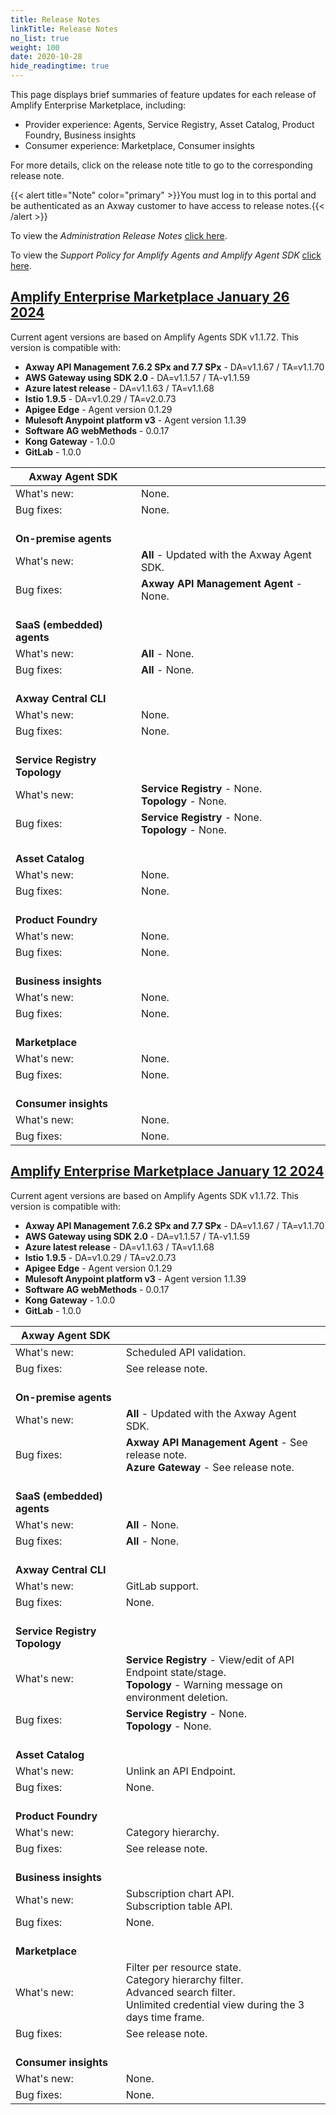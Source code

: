 ```yaml
---
title: Release Notes
linkTitle: Release Notes
no_list: true
weight: 100
date: 2020-10-28
hide_readingtime: true
---
```


This page displays brief summaries of feature updates for each release of Amplify Enterprise Marketplace, including:

* Provider experience: Agents, Service Registry, Asset Catalog, Product Foundry, Business insights
* Consumer experience: Marketplace, Consumer insights

For more details, click on the release note title to go to the corresponding release note.

{{< alert title="Note" color="primary" >}}You must log in to this portal and be authenticated as an Axway customer to have access to release notes.{{< /alert >}}

To view the *Administration Release Notes* [click here](https://docs.axway.com/bundle/platform-management/page/docs/release_notes/index.html).

To view the *Support Policy for Amplify Agents and Amplify Agent SDK* [click here](/docs/amplify_relnotes/agent_agentsdk_support_policy/).

## [Amplify Enterprise Marketplace January 26 2024](/docs/amplify_relnotes/20240126_amplify/)

Current agent versions are based on Amplify Agents SDK v1.1.72. This version is compatible with:

* **Axway API Management 7.6.2 SPx and 7.7 SPx** - DA=v1.1.67 / TA=v1.1.70
* **AWS Gateway using SDK 2.0** - DA=v1.1.57 / TA-v1.1.59
* **Azure latest release** - DA=v1.1.63 / TA=v1.1.68
* **Istio 1.9.5** - DA=v1.0.29 / TA=v2.0.73
* **Apigee Edge** - Agent version 0.1.29
* **Mulesoft Anypoint platform v3** - Agent version 1.1.39
* **Software AG webMethods** - 0.0.17
* **Kong Gateway** - 1.0.0
* **GitLab** - 1.0.0

| Axway Agent SDK |        |
|--------|---------|
| What's new: | None. |
| Bug fixes: | None. |
| <br />**On-premise agents** |         |
| What's new: | **All** - Updated with the Axway Agent SDK. |
| Bug fixes: | **Axway API Management Agent** - None. |
| <br />**SaaS (embedded) agents** |
| What's new: | **All** - None. |
| Bug fixes: | **All** - None. |
| <br />**Axway Central CLI** |       |
| What's new: | None. |
| Bug fixes: | None. |
| <br />**Service Registry** <br />**Topology** |         |
| What's new: | **Service Registry** - None. <br />**Topology** - None. |
| Bug fixes: | **Service Registry** - None. <br />**Topology** - None. |
| <br />**Asset Catalog** |         |
| What's new: | None. |
| Bug fixes: | None. |
| <br />**Product Foundry** |         |
| What's new: | None. |
| Bug fixes: | None. |
| <br />**Business insights** |         |
| What's new: | None. |
| Bug fixes: | None. |
| <br />**Marketplace** |         |
| What's new: | None. |
| Bug fixes: | None. |
| <br />**Consumer insights** |         |
| What's new: | None. |
| Bug fixes: | None. |

## [Amplify Enterprise Marketplace January 12 2024](/docs/amplify_relnotes/20240112_amplify/)

Current agent versions are based on Amplify Agents SDK v1.1.72. This version is compatible with:

* **Axway API Management 7.6.2 SPx and 7.7 SPx** - DA=v1.1.67 / TA=v1.1.70
* **AWS Gateway using SDK 2.0** - DA=v1.1.57 / TA-v1.1.59
* **Azure latest release** - DA=v1.1.63 / TA=v1.1.68
* **Istio 1.9.5** - DA=v1.0.29 / TA=v2.0.73
* **Apigee Edge** - Agent version 0.1.29
* **Mulesoft Anypoint platform v3** - Agent version 1.1.39
* **Software AG webMethods** - 0.0.17
* **Kong Gateway** - 1.0.0
* **GitLab** - 1.0.0

| Axway Agent SDK |        |
|--------|---------|
| What's new: | Scheduled API validation. |
| Bug fixes: | See release note. |
| <br />**On-premise agents** |         |
| What's new: | **All** - Updated with the Axway Agent SDK. |
| Bug fixes: | **Axway API Management Agent** - See release note. <br />**Azure Gateway** - See release note. |
| <br />**SaaS (embedded) agents** |
| What's new: | **All** - None. |
| Bug fixes: | **All** - None. |
| <br />**Axway Central CLI** |       |
| What's new: | GitLab support. |
| Bug fixes: | None. |
| <br />**Service Registry** <br />**Topology** |         |
| What's new: | **Service Registry** - View/edit of API Endpoint state/stage. <br />**Topology** - Warning message on environment deletion. |
| Bug fixes: | **Service Registry** - None. <br />**Topology** - None. |
| <br />**Asset Catalog** |         |
| What's new: | Unlink an API Endpoint. |
| Bug fixes: | None. |
| <br />**Product Foundry** |         |
| What's new: | Category hierarchy. |
| Bug fixes: | See release note. |
| <br />**Business insights** |         |
| What's new: | Subscription chart API. <br />Subscription table API. |
| Bug fixes: | None. |
| <br />**Marketplace** |         |
| What's new: | Filter per resource state. <br />Category hierarchy filter. <br />Advanced search filter. <br />Unlimited credential view during the 3 days time frame. |
| Bug fixes: | See release note. |
| <br />**Consumer insights** |         |
| What's new: | None. |
| Bug fixes: | None. |
